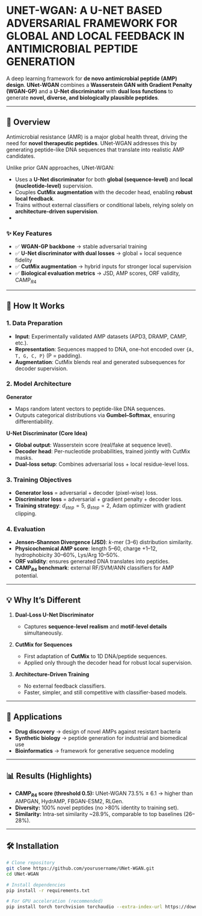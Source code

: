 # UNET-WGAN: A U-NET BASED ADVERSARIAL FRAMEWORK FOR GLOBAL AND LOCAL FEEDBACK IN ANTIMICROBIAL PEPTIDE GENERATION

A deep learning framework for **de novo antimicrobial peptide (AMP) design**. 
**UNet-WGAN** combines a **Wasserstein GAN with Gradient Penalty (WGAN-GP)** and a **U-Net discriminator** with **dual loss functions** to generate **novel, diverse, and biologically plausible peptides**.  

---

## 📌 Overview

Antimicrobial resistance (AMR) is a major global health threat, driving the need for **novel therapeutic peptides**. UNet-WGAN addresses this by generating peptide-like DNA sequences that translate into realistic AMP candidates.  

Unlike prior GAN approaches, UNet-WGAN:  
- Uses a **U-Net discriminator** for both **global (sequence-level)** and **local (nucleotide-level)** supervision.  
- Couples **CutMix augmentation** with the decoder head, enabling **robust local feedback**.  
- Trains without external classifiers or conditional labels, relying solely on **architecture-driven supervision**.
- 
### ✨ Key Features  
- ✅ **WGAN-GP backbone** → stable adversarial training  
- ✅ **U-Net discriminator with dual losses** → global + local sequence fidelity  
- ✅ **CutMix augmentation** → hybrid inputs for stronger local supervision  
- ✅ **Biological evaluation metrics** → JSD, AMP scores, ORF validity, CAMP$_{R4}$  

---

## 🔬 How It Works  

### 1. Data Preparation  
- **Input**: Experimentally validated AMP datasets (APD3, DRAMP, CAMP, etc.).  
- **Representation**: Sequences mapped to DNA, one-hot encoded over `{A, T, G, C, P}` (P = padding).  
- **Augmentation**: CutMix blends real and generated subsequences for decoder supervision.  

### 2. Model Architecture  

**Generator**  
- Maps random latent vectors to peptide-like DNA sequences.  
- Outputs categorical distributions via **Gumbel–Softmax**, ensuring differentiability.  

**U-Net Discriminator (Core Idea)**  
- **Global output**: Wasserstein score (real/fake at sequence level).  
- **Decoder head**: Per-nucleotide probabilities, trained jointly with CutMix masks.  
- **Dual-loss setup**: Combines adversarial loss + local residue-level loss.  

### 3. Training Objectives  
- **Generator loss** = adversarial + decoder (pixel-wise) loss.  
- **Discriminator loss** = adversarial + gradient penalty + decoder loss.  
- **Training strategy**: $d_{step}=5$, $g_{step}=2$, Adam optimizer with gradient clipping.  

### 4. Evaluation  
- **Jensen–Shannon Divergence (JSD)**: $k$-mer (3–6) distribution similarity.  
- **Physicochemical AMP score**: length 5–60, charge +1–12, hydrophobicity 30–60%, Lys/Arg 10–50%.  
- **ORF validity**: ensures generated DNA translates into peptides.  
- **CAMP$_{R4}$ benchmark**: external RF/SVM/ANN classifiers for AMP potential.  

---

## 💡 Why It’s Different  

1. **Dual-Loss U-Net Discriminator**  
   - Captures **sequence-level realism** and **motif-level details** simultaneously.  

2. **CutMix for Sequences**  
   - First adaptation of **CutMix** to 1D DNA/peptide sequences.  
   - Applied only through the decoder head for robust local supervision.  

3. **Architecture-Driven Training**  
   - No external feedback classifiers.  
   - Faster, simpler, and still competitive with classifier-based models.  

---

## 🧪 Applications  

- **Drug discovery** → design of novel AMPs against resistant bacteria  
- **Synthetic biology** → peptide generation for industrial and biomedical use  
- **Bioinformatics** → framework for generative sequence modeling  

---

## 📊 Results (Highlights)  

- **CAMP$_{R4}$ score (threshold 0.5):** UNet-WGAN 73.5% ± 6.1 → higher than AMPGAN, HydrAMP, FBGAN-ESM2, RLGen.  
- **Diversity:** 100% novel peptides (no >80% identity to training set).  
- **Similarity:** Intra-set similarity ~28.9%, comparable to top baselines (26–28%).  

---

## 🛠 Installation  

```bash
# Clone repository
git clone https://github.com/yourusername/UNet-WGAN.git
cd UNet-WGAN

# Install dependencies
pip install -r requirements.txt

# For GPU acceleration (recommended)
pip install torch torchvision torchaudio --extra-index-url https://download.pytorch.org/whl/cu116

